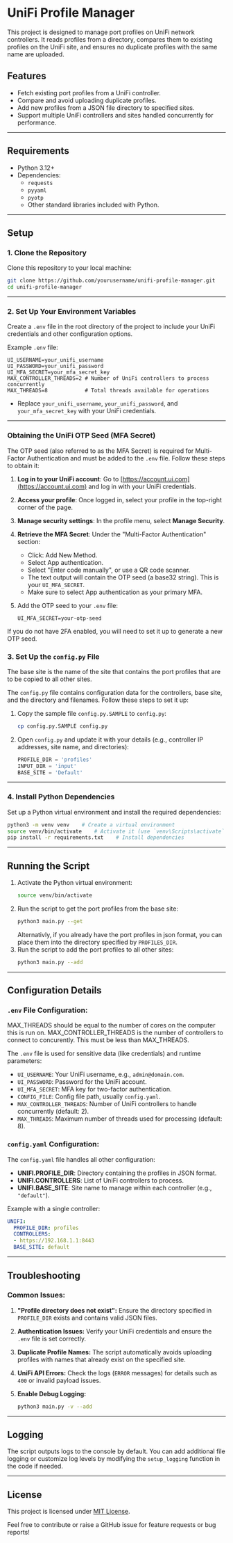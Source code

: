 # UniFi Profile Manager

This project is designed to manage port profiles on UniFi network controllers. It reads profiles from a directory, compares them to existing profiles on the UniFi site, and ensures no duplicate profiles with the same name are uploaded.

## Features
- Fetch existing port profiles from a UniFi controller.
- Compare and avoid uploading duplicate profiles.
- Add new profiles from a JSON file directory to specified sites.
- Support multiple UniFi controllers and sites handled concurrently for performance.

---

## Requirements
- Python 3.12+
- Dependencies:
  - `requests`
  - `pyyaml`
  - `pyotp`
  - Other standard libraries included with Python.

---

## Setup

### 1. Clone the Repository
Clone this repository to your local machine:
```bash
git clone https://github.com/yourusername/unifi-profile-manager.git
cd unifi-profile-manager
```

---

### 2. Set Up Your Environment Variables

Create a `.env` file in the root directory of the project to include your UniFi credentials and other configuration options.

Example `.env` file:
```plaintext
UI_USERNAME=your_unifi_username
UI_PASSWORD=your_unifi_password
UI_MFA_SECRET=your_mfa_secret_key
MAX_CONTROLLER_THREADS=2 # Number of UniFi controllers to process concurrently
MAX_THREADS=8            # Total threads available for operations
```

- Replace `your_unifi_username`, `your_unifi_password`, and `your_mfa_secret_key` with your UniFi credentials.

---
### Obtaining the UniFi OTP Seed (MFA Secret)

The OTP seed (also referred to as the MFA Secret) is required for Multi-Factor Authentication and must be added to the `.env` file. Follow these steps to obtain it:

1. **Log in to your UniFi account**:
   Go to [https://account.ui.com](https://account.ui.com) and log in with your UniFi credentials.

2. **Access your profile**:
   Once logged in, select your profile in the top-right corner of the page.

3. **Manage security settings**:
   In the profile menu, select **Manage Security**.

4. **Retrieve the MFA Secret**:
   Under the "Multi-Factor Authentication" section:
   - Click: Add New Method.
   - Select App authentication.
   - Select "Enter code manually", or use a QR code scanner.
   - The text output will contain the OTP seed (a base32 string). This is your `UI_MFA_SECRET`.
   - Make sure to select App authentication as your primary MFA.

5. Add the OTP seed to your `.env` file:
   ```plaintext
   UI_MFA_SECRET=your-otp-seed
   ```

If you do not have 2FA enabled, you will need to set it up to generate a new OTP seed.
### 3. Set Up the `config.py` File
The base site is the name of the site that contains the port profiles that are to be copied to all other sites.

The `config.py` file contains configuration data for the controllers, base site, and the directory and filenames. Follow these steps to set it up:
1. Copy the sample file `config.py.SAMPLE` to `config.py`:
   ```bash
   cp config.py.SAMPLE config.py
   ```
2. Open `config.py` and update it with your details (e.g., controller IP addresses, site name, and directories):
   ```python
   PROFILE_DIR = 'profiles'
   INPUT_DIR = 'input'
   BASE_SITE = 'Default'
   
   ```

---

### 4. Install Python Dependencies
Set up a Python virtual environment and install the required dependencies:
```bash
python3 -m venv venv    # Create a virtual environment
source venv/bin/activate    # Activate it (use `venv\Scripts\activate` for Windows)
pip install -r requirements.txt    # Install dependencies
```

---

## Running the Script

1. Activate the Python virtual environment:
   ```bash
   source venv/bin/activate
   ```
2. Run the script to get the port profiles from the base site:
   ```bash
   python3 main.py --get
   ```
   Alternativly, if you already have the port profiles in json format, you can place them into the directory specified by `PROFILES_DIR`.
3. Run the script to add the port profiles to all other sites:
    ```bash
   python3 main.py --add
    ```
---

## Configuration Details

### `.env` File Configuration:
MAX_THREADS should be equal to the number of cores on the computer this is run on.
MAX_CONTROLLER_THREADS is the number of controllers to connect to concurently. This must be less than MAX_THREADS.

The `.env` file is used for sensitive data (like credentials) and runtime parameters:
- `UI_USERNAME`: Your UniFi username, e.g., `admin@domain.com`.
- `UI_PASSWORD`: Password for the UniFi account.
- `UI_MFA_SECRET`: MFA key for two-factor authentication.
- `CONFIG_FILE`: Config file path, usually `config.yaml`.
- `MAX_CONTROLLER_THREADS`: Number of UniFi controllers to handle concurrently (default: 2).
- `MAX_THREADS`: Maximum number of threads used for processing (default: 8).

### `config.yaml` Configuration:
The `config.yaml` file handles all other configuration:
- **UNIFI.PROFILE_DIR**: Directory containing the profiles in JSON format.
- **UNIFI.CONTROLLERS**: List of UniFi controllers to process.
- **UNIFI.BASE_SITE**: Site name to manage within each controller (e.g., `"default"`).

Example with a single controller:
```yaml
UNIFI:
  PROFILE_DIR: profiles
  CONTROLLERS:
  - https://192.168.1.1:8443
  BASE_SITE: default
```

---

## Troubleshooting

### Common Issues:
1. **"Profile directory does not exist":**
   Ensure the directory specified in `PROFILE_DIR` exists and contains valid JSON files.

2. **Authentication Issues:**
   Verify your UniFi credentials and ensure the `.env` file is set correctly.

3. **Duplicate Profile Names:**
   The script automatically avoids uploading profiles with names that already exist on the specified site.

4. **UniFi API Errors:**
   Check the logs (`ERROR` messages) for details such as `400` or invalid payload issues.
5. **Enable Debug Logging:**
    ```bash
   python3 main.py -v --add
   ```

---

## Logging
The script outputs logs to the console by default. You can add additional file logging or customize log levels by modifying the `setup_logging` function in the code if needed.

---

## License
This project is licensed under [MIT License](LICENSE).

Feel free to contribute or raise a GitHub issue for feature requests or bug reports!